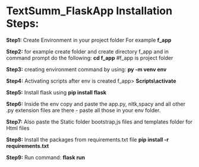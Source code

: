 # TextSumm_FlaskApp Installation Steps:
**Step1:** Create Environment in your project folder For example **f_app**

**Step2:** for example create folder and create directory f_app and in command prompt do the following:  **cd f_app**  #f_app is project folder

**Step3:** creating environment command by using:   **py -m venv env**

**Step4:** Activating scripts after env is created   f_app> **Scripts\activate**

**Step5:** Install flask using **pip install flask**

**Step6:** Inside the env copy and paste the app.py, nltk,spacy and all other .py extension files are there - paste all those in your env folder.

**Step7:** Also paste the Static folder bootstrap,js files and templates folder for Html files 

**Step8:** Install the packages from requirements.txt file   **pip install -r requirements.txt**

**Step9:** Run command:  **flask run**
